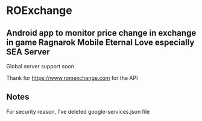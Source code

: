 # ROExchange

## Android app to monitor price change in exchange in game Ragnarok Mobile Eternal Love especially SEA Server
Global server support soon

Thank for https://www.romexchange.com for the API 

## Notes
For security reason, I've deleted google-services.json file

